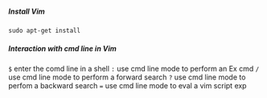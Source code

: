 ##### Install Vim

`sudo apt-get install`

##### Interaction with cmd line in Vim

`$` enter the comd line in a shell
`:` use cmd line mode to perform an Ex cmd
`/` use cmd line mode to perform a forward search 
`?` use cmd line mode to perfom a backward search
`=` use cmd line mode to eval a vim script exp 
